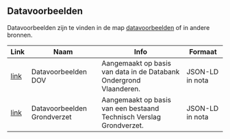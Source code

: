 ## Datavoorbeelden

Datavoorbeelden zijn te vinden in de map [datavoorbeelden](https://github.com/Informatievlaanderen/OSLOthema-bodemEnOndergrond/tree/master/resources/datavoorbeelden) of in andere bronnen.

|Link|Naam|Info|Formaat|
|---|---|---|---|
|[link]()|Datavoorbeelden DOV|Aangemaakt op basis van data in de Databank Ondergrond Vlaanderen.|JSON-LD in nota|
|[link]()|Datavoorbeelden Grondverzet|Aangemaakt op basis van een bestaand Technisch Verslag Grondverzet.|JSON-LD in nota|
